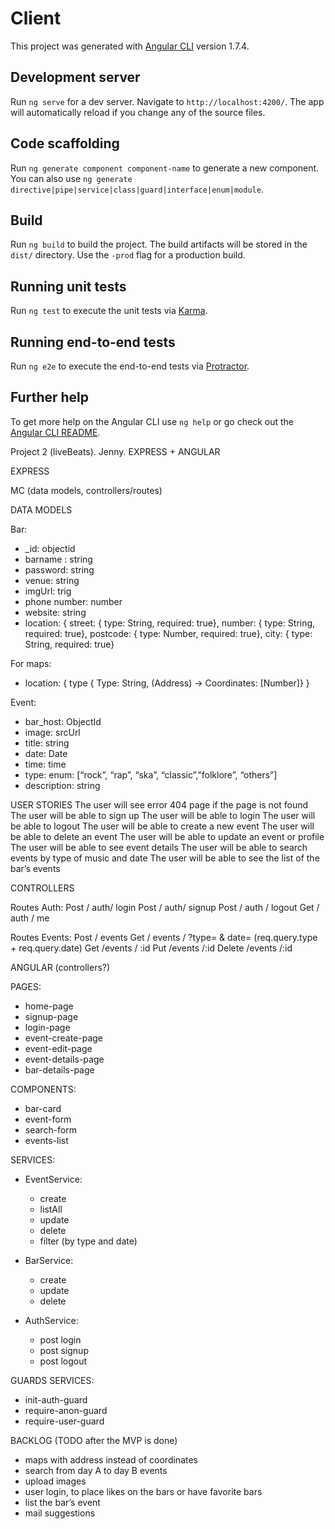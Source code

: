 # Client

This project was generated with [Angular CLI](https://github.com/angular/angular-cli) version 1.7.4.

## Development server

Run `ng serve` for a dev server. Navigate to `http://localhost:4200/`. The app will automatically reload if you change any of the source files.

## Code scaffolding

Run `ng generate component component-name` to generate a new component. You can also use `ng generate directive|pipe|service|class|guard|interface|enum|module`.

## Build

Run `ng build` to build the project. The build artifacts will be stored in the `dist/` directory. Use the `-prod` flag for a production build.

## Running unit tests

Run `ng test` to execute the unit tests via [Karma](https://karma-runner.github.io).

## Running end-to-end tests

Run `ng e2e` to execute the end-to-end tests via [Protractor](http://www.protractortest.org/).

## Further help

To get more help on the Angular CLI use `ng help` or go check out the [Angular CLI README](https://github.com/angular/angular-cli/blob/master/README.md).


Project 2 (liveBeats). Jenny. EXPRESS + ANGULAR

EXPRESS

MC (data models, controllers/routes)

DATA MODELS


Bar:
- _id: objectid
- barname	: string
- password: string
- venue: string
- imgUrl: trig
- phone number: number
- website: string
- location: {
	street: {
		type: String,
		required: true},
	number: {
		type: String,
		required: true},
	postcode: {
		type: Number,
		required: true},
	city: {
		type: String,
		required: true}


For maps:
- location: {
		type {
			Type: String,
			 (Address) → Coordinates: [Number]}
}

Event:
- bar_host: ObjectId 
- image: srcUrl
- title: string
- date: Date
- time: time
- type: enum: [“rock”, “rap”, “ska”, “classic”,”folklore”, “others”]
- description: string




USER STORIES
The user will see error 404 page if the page is not found
The user will be able to sign up
The user will be able to login
The user will be able to logout
The user will be able to create a new event
The user will be able to delete an event
The user will be able to update an event or profile
The user will be able to see event details
The user will be able to search events by type of music and date
The user will be able to see the list of the bar’s events





CONTROLLERS

Routes Auth:
Post / auth/ login
Post / auth/ signup
Post / auth / logout
Get / auth / me

Routes Events:
Post / events
Get / events / ?type= & date=   (req.query.type + req.query.date)
Get /events / :id
Put /events /:id
Delete /events /:id


ANGULAR (controllers?)

PAGES:
- home-page
- signup-page
- login-page
- event-create-page
- event-edit-page
- event-details-page
- bar-details-page


COMPONENTS:
- bar-card
- event-form
- search-form
- events-list


SERVICES:
- EventService:
	- create
	- listAll
	- update
	- delete
	- filter (by type and date)


- BarService:
	- create 
	- update 
	- delete


- AuthService:
	- post login
	- post signup 
	- post logout 


GUARDS SERVICES:
- init-auth-guard
- require-anon-guard
- require-user-guard



BACKLOG (TODO after the MVP is done)
- maps with address instead of coordinates
- search from day A to day B events
- upload images
- user login, to place likes on the bars or have favorite bars
- list the bar’s event
- mail suggestions